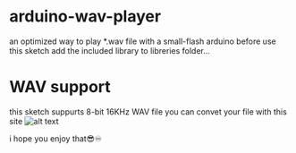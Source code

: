 # arduino-wav-player
an optimized way to play *.wav file with a small-flash arduino
before use this sketch add the included library to libreries folder...

# WAV support
this sketch suppurts 8-bit 16KHz WAV file you can convet your file with this site
![alt text](https://raw.githubusercontent.com/Master811129/arduino-wav-player/branch/path/to/site.png)

i hope you enjoy that😎♾

